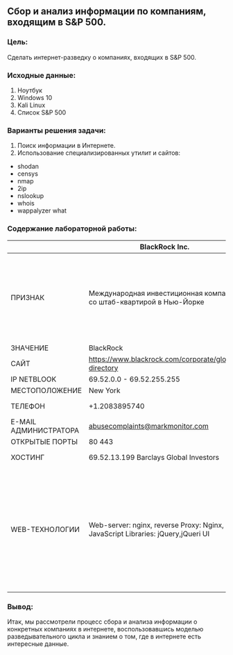 ## Сбор и анализ информации по компаниям, входящим в S&P 500.
### Цель:
Сделать интернет-разведку о компаниях, входящих в S&P 500.
### Исходные данные:
1. Ноутбук
2. Windows 10
3. Kali Linux
4. Список S&P 500
### Варианты решения задачи:
1. Поиск информации в Интернете.
2. Использование специализированных утилит и сайтов:
- shodan
- censys
- nmap
- 2ip
- nslookup
- whois
- wappalyzer what
### Содержание лабораторной работы:
  ⠀⠀⠀ | BlackRock Inc. | CVS Health Corporation | American Express Company | Micron Technology Inc. | Charter Communications Inc.
 ------ | ------ | ------ | ------ | ------ | ------
 ПРИЗНАК   | Международная инвестиционная компания со штаб-квартирой в Нью-Йорке  | Один из крупнейших в США поставщиков рецептурных препаратов   | Американская финансовая компания  |  Американская транснациональная корпорация, известная своей полупроводниковой продукцией, основную часть которой составляют чипы памяти DRAM и NAND, флеш память, SSD-накопители, а также датчики CMOS   | Обыкновенные акции  
 ЗНАЧЕНИЕ   | BlackRock  | CVS Health   | American Express, AmEx  | Micron Technology   | Charter Communications  
 САЙТ    | https://www.blackrock.com/corporate/global-directory  | https://www.cvshealth.com/   | https://www.americanexpress.com/  | https://www.micron.com/   | https://fin-plan.org/lk/actions_usa/US16119P1084/  
 IP NETBLOOK   | 69.52.0.0 - 69.52.255.255  | 104.64.0.0 - 104.127.255.255   | 104.98.128.0 - 104.98.143.255  | 	13.64.0.0 - 13.107.255.255   |  212.109.216.0 - 212.109.217.255  
 МЕСТОПОЛОЖЕНИЕ   | 	New York  |  Cambridge   | Amsterdam  | Redmond   | Irkutsk  
 ТЕЛЕФОН   | +1.2083895740  | +1.2083895740   | 8887802723  | 8887802723   | +7(495) 662-73-65   +7 (3952) 52-50-96  
 E-MAIL АДМИНИСТРАТОРА   | abusecomplaints@markmonitor.com  | abusecomplaints@markmonitor.com   | domainabuse@cscglobal.com  | domainabuse@cscglobal.com   | fin-plan.org@whoisproxy.ru  
 ОТКРЫТЫЕ ПОРТЫ   | 80  443  | 80 443   | 80 443  | 80 443   | 22 25 53 80 110 143 443 465 587 995 
 ХОСТИНГ   | 69.52.13.199 Barclays Global Investors  | a23-45-100-49.deploy.static.akamaitechnologies.com   | a104-74-119-128.deploy.static.akamaitechnologies.com  | 13.77.160.237 Microsoft Corporation   | fin-plan.org  
 WEB-ТЕХНОЛОГИИ   | Web-server: nginx, reverse Proxy: Nginx, JavaScript Libraries: jQuery,jQueri UI  | CMS: Drupal, Виджет: AddThis, Аналитика: Google Analytics, New Relic, Web-server: Apache, Amazon EC2, Кеширование: Varnish, Язык программирования: PHP, Управление маркетингом: Mautic, База данных: Percona, Менеджер тэгов: Google Tag Manager, JavaScript Libraries: Modernizr, Slick, jQueri 3.4.1, Fingerprintjs 1.4.4, Lodash 4.17.15, PaaS: Acquia Cloud, Amazon Web Services   | CMS: Adobe Experience Manager, Аналитика: SiteCatalyst, Язык программирования: Java, CDN: Akamai, Менеджер тэгов: Adobe DTM, JavaScript Libraries: jQuery 3.1.0  | CMS: Sitecore, Аналитика: Google Analytics, SiteCatalyst, Веб фреймворк:Microsoft ASP.NET, Web-server: IIS, JS графика: Chart.js, ОС: Windows Server, Менеджер тэгов: Adobe DTM, Google Tag Manager, JavaScript Libraries: Hammer.js 2.0.8, Underscore.js 1.9.1, jQuery 3.4.1, PaaS: Azure, UI Frameworks: ZURB Foundation   | CMS: 1C-Bitrix, Виджет: Facebook, Аналитика: Google Analytics, Yandex.Metrika, Прочее: Clipboard.js, Web-server: Apache 2.4.6, JS графика: jqPlot, Язык программирования: PHP 7.1.33, ОС: CentOS, Расширение Веб сервера: OpenSSL 1.0.2k, JavaScript Libraries: FancyBox 2.1.5, Select2, Slick, jQuery 2.2.2, jQuery UI 1.12.1, UI Frameworks: Bootstrap 3.3.6  
### Вывод:
Итак, мы рассмотрели процесс сбора и анализа информации о конкретных компаниях в интернете, воспользовавшись моделью разведывательного цикла и знанием о том, где в интернете есть интересные данные.
